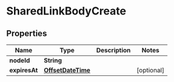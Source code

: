 # SharedLinkBodyCreate

## Properties
Name | Type | Description | Notes
------------ | ------------- | ------------- | -------------
**nodeId** | **String** |  | 
**expiresAt** | [**OffsetDateTime**](OffsetDateTime.md) |  |  [optional]
